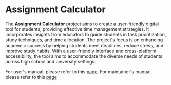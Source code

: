 # Assignment Calculator

The **Assignment Calculator** project aims to create a user-friendly digital tool for students, providing effective time management strategies. It incorporates insights from educators to guide students in task prioritization, study techniques, and time allocation. The project's focus is on enhancing academic success by helping students meet deadlines, reduce stress, and improve study habits. With a user-friendly interface and cross-platform accessibility, the tool aims to accommodate the diverse needs of students across high school and university settings.

For user's manual, please refer to this [page](user_manual.md). For maintainer's manual, please refer to this [page](maintainer_manual.md)
